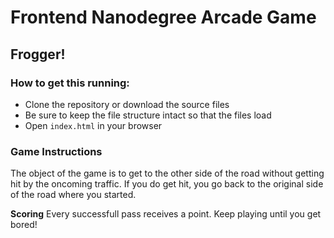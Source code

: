 # Frontend Nanodegree Arcade Game

## Frogger!

### How to get this running:
* Clone the repository or download the source files
* Be sure to keep the file structure intact so that the files load
* Open `index.html` in your browser

### Game Instructions
The object of the game is to get to the other side of the road without getting hit by the oncoming traffic. If you do get hit, you go back to the original side of the road where you started.

**Scoring**
Every successfull pass receives a point. Keep playing until you get bored!

